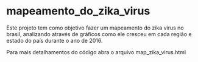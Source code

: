# mapeamento_do_zika_virus
Este projeto tem como objetivo fazer um mapeamento do zika vírus no brasil, analizando através de gráficos
como ele cresceu em cada região e estado do país durante o ano de 2016.

Para mais detalhamentos do código abra o arquivo map_zika_virus.html
